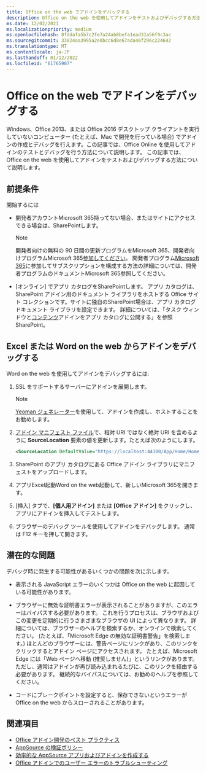 ```yaml
---
title: Office on the web でアドインをデバッグする
description: Office on the web を使用してアドインをテストおよびデバッグする方法。
ms.date: 12/02/2021
ms.localizationpriority: medium
ms.openlocfilehash: 8fddafa5b7c2fe7a24ab8befa1ead31a56f9c3ac
ms.sourcegitcommit: 33824aa3995a2e0bcc6d8e67ada46f296c224642
ms.translationtype: MT
ms.contentlocale: ja-JP
ms.lasthandoff: 01/12/2022
ms.locfileid: "61765907"
---
```

# <a name="debug-add-ins-in-office-on-the-web"></a>Office on the web でアドインをデバッグする

Windows、Office 2013、または Office 2016 デスクトップ クライアントを実行していないコンピューター (たとえば、Mac で開発を行っている場合) でアドインの作成とデバッグを行えます。この記事では、Office Online を使用してアドインのテストとデバッグを行う方法について説明します。 この記事では、Office on the web を使用してアドインをテストおよびデバッグする方法について説明します。 

## <a name="prerequisites"></a>前提条件

開始するには

- 開発者アカウントMicrosoft 365持ってない場合、またはサイトにアクセスできる場合は、SharePointします。

  > [!NOTE]
  > 開発者向けの無料の 90 日間の更新プログラムをMicrosoft 365、開発者向けプログラムMicrosoft 365[参加してください](https://developer.microsoft.com/office/dev-program)。 開発者プログラム[Microsoft 365](/office/developer-program/office-365-developer-program)に参加してサブスクリプションを構成する方法の詳細については、開発者プログラムのドキュメントMicrosoft 365参照してください。

- [オンライン] でアプリ カタログをSharePointします。 アプリ カタログは、SharePoint アドイン用のドキュメント ライブラリをホストする Office サイト コレクションです。サイトに独自のSharePoint場合は、アプリ カタログ ドキュメント ライブラリを設定できます。 詳細については、「タスク ウィンドウと[コンテンツ](../publish/publish-task-pane-and-content-add-ins-to-an-add-in-catalog.md)アドインをアプリ カタログに公開する」を参照SharePoint。


## <a name="debug-your-add-in-from-excel-or-word-on-the-web"></a>Excel または Word on the web からアドインをデバッグする

Word on the web を使用してアドインをデバッグするには: 

1. SSL をサポートするサーバーにアドインを展開します。

    > [!NOTE]
    > [Yeoman ジェネレーター](https://github.com/OfficeDev/generator-office)を使用して、アドインを作成し、ホストすることをお勧めします。

2. [アドイン マニフェスト ファイル](../develop/add-in-manifests.md)で、相対 URI ではなく絶対 URI を含めるように **SourceLocation** 要素の値を更新します。たとえば次のようにします。

    ```xml
    <SourceLocation DefaultValue="https://localhost:44300/App/Home/Home.html" />
    ```

3. SharePoint のアプリ カタログにある Office アドイン ライブラリにマニフェストをアップロードします。

4. アプリExcel起動Word on the web起動して、新しいMicrosoft 365を開きます。

5. [挿入] タブで、**[個人用アドイン]** または **[Office アドイン]** をクリックし、アプリにアドインを挿入してテストします。

6. ブラウザーのデバッグ ツールを使用してアドインをデバッグします。 通常は F12 キーを押して開きます。

## <a name="potential-issues"></a>潜在的な問題

デバッグ時に発生する可能性があるいくつかの問題を次に示します。

- 表示される JavaScript エラーのいくつかは Office on the web に起因している可能性があります。

- ブラウザーに無効な証明書エラーが表示されることがありますが、このエラーはバイパスする必要があります。 これを行うプロセスは、ブラウザおよびこの変更を定期的に行うさまざまなブラウザの UI によって異なります。 詳細については、ブラウザーのヘルプを検索するか、オンラインで検索してください。 (たとえば、「Microsoft Edge の無効な証明書警告」を検索します。) ほとんどのブラウザーには、警告ページにリンクがあり、このリンクをクリックするとアドイン ページにアクセスされます。 たとえば、Microsoft Edge には「Web ページへ移動 (推奨しません)」というリンクがあります。 ただし、通常はアドインが再び読み込まれるたびに、このリンクを経由する必要があります。 継続的なバイパスについては、お勧めのヘルプを参照してください。

- コードにブレークポイントを設定すると、保存できないというエラーが Office on the web からスローされることがあります。

## <a name="see-also"></a>関連項目

- [Office アドイン開発のベスト プラクティス](../concepts/add-in-development-best-practices.md)
- [AppSource の検証ポリシー](/legal/marketplace/certification-policies)  
- [効率的な AppSource アプリおよびアドインを作成する](/office/dev/store/create-effective-office-store-listings)  
- [Office アドインでのユーザー エラーのトラブルシューティング](testing-and-troubleshooting.md)

